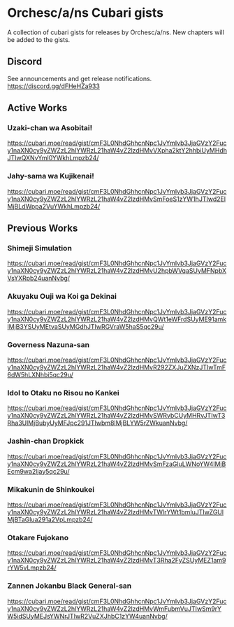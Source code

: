 # Orchesc/a/ns Cubari gists
A collection of cubari gists for releases by Orchesc/a/ns.
New chapters will be added to the gists.

## Discord
See announcements and get release notifications.
https://discord.gg/dFHeHZa933

## Active Works
### Uzaki-chan wa Asobitai!
<https://cubari.moe/read/gist/cmF3L0NhdGhhcnNpc1JvYmIvb3JjaGVzY2Fucy1naXN0cy9yZWZzL2hlYWRzL21haW4vZ2lzdHMvVXpha2ktY2hhbiUyMHdhJTIwQXNvYml0YWkhLmpzb24/>
### Jahy-sama wa Kujikenai!
<https://cubari.moe/read/gist/cmF3L0NhdGhhcnNpc1JvYmIvb3JjaGVzY2Fucy1naXN0cy9yZWZzL2hlYWRzL21haW4vZ2lzdHMvSmFoeS1zYW1hJTIwd2ElMjBLdWppa2VuYWkhLmpzb24/>

## Previous Works
### Shimeji Simulation
<https://cubari.moe/read/gist/cmF3L0NhdGhhcnNpc1JvYmIvb3JjaGVzY2Fucy1naXN0cy9yZWZzL2hlYWRzL21haW4vZ2lzdHMvU2hpbWVqaSUyMFNpbXVsYXRpb24uanNvbg/>
### Akuyaku Ouji wa Koi ga Dekinai
<https://cubari.moe/read/gist/cmF3L0NhdGhhcnNpc1JvYmIvb3JjaGVzY2Fucy1naXN0cy9yZWZzL2hlYWRzL21haW4vZ2lzdHMvQWt1eWFrdSUyME91amklMjB3YSUyMEtvaSUyMGdhJTIwRGVraW5haS5qc29u/>
### Governess Nazuna-san
<https://cubari.moe/read/gist/cmF3L0NhdGhhcnNpc1JvYmIvb3JjaGVzY2Fucy1naXN0cy9yZWZzL2hlYWRzL21haW4vZ2lzdHMvR292ZXJuZXNzJTIwTmF6dW5hLXNhbi5qc29u/>
### Idol to Otaku no Risou no Kankei
<https://cubari.moe/read/gist/cmF3L0NhdGhhcnNpc1JvYmIvb3JjaGVzY2Fucy1naXN0cy9yZWZzL2hlYWRzL21haW4vZ2lzdHMvSWRvbCUyMHRvJTIwT3Rha3UlMjBubyUyMFJpc291JTIwbm8lMjBLYW5rZWkuanNvbg/>
### Jashin-chan Dropkick
<https://cubari.moe/read/gist/cmF3L0NhdGhhcnNpc1JvYmIvb3JjaGVzY2Fucy1naXN0cy9yZWZzL2hlYWRzL21haW4vZ2lzdHMvSmFzaGluLWNoYW4lMjBEcm9wa2ljay5qc29u/>
### Mikakunin de Shinkoukei
<https://cubari.moe/read/gist/cmF3L0NhdGhhcnNpc1JvYmIvb3JjaGVzY2Fucy1naXN0cy9yZWZzL2hlYWRzL21haW4vZ2lzdHMvTWlrYWt1bmluJTIwZGUlMjBTaGlua291a2VpLmpzb24/>
### Otakare Fujokano
<https://cubari.moe/read/gist/cmF3L0NhdGhhcnNpc1JvYmIvb3JjaGVzY2Fucy1naXN0cy9yZWZzL2hlYWRzL21haW4vZ2lzdHMvT3Rha2FyZSUyMEZ1am9rYW5vLmpzb24/>
### Zannen Jokanbu Black General-san
<https://cubari.moe/read/gist/cmF3L0NhdGhhcnNpc1JvYmIvb3JjaGVzY2Fucy1naXN0cy9yZWZzL2hlYWRzL21haW4vZ2lzdHMvWmFubmVuJTIwSm9rYW5idSUyMEJsYWNrJTIwR2VuZXJhbC1zYW4uanNvbg/>
